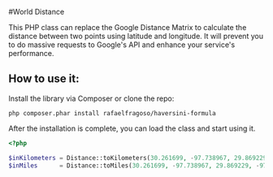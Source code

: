 #World Distance

This PHP class can replace the Google Distance Matrix to calculate the distance between two points using latitude and longitude. It will prevent you to do massive requests to Google's API and enhance your service's performance.

## How to use it:

Install the library via Composer or clone the repo:

`php composer.phar install rafaelfragoso/haversini-formula`

After the installation is complete, you can load the class and start using it.

```php
<?php

$inKilometers = Distance::toKilometers(30.261699, -97.738967, 29.869229, -97.959595);
$inMiles      = Distance::toMiles(30.261699, -97.738967, 29.869229, -97.959595);

```
